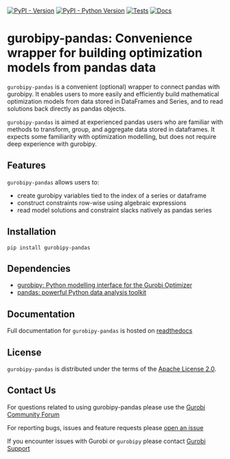 [![PyPI - Version](https://img.shields.io/pypi/v/gurobipy-pandas.svg)](https://pypi.org/project/gurobipy-pandas)
[![PyPI - Python Version](https://img.shields.io/pypi/pyversions/gurobipy-pandas.svg)](https://pypi.org/project/gurobipy-pandas)
[![Tests](https://github.com/Gurobi/gurobipy-pandas/actions/workflows/test.yml/badge.svg?branch=main)](https://github.com/Gurobi/gurobipy-pandas/actions/workflows/test.yml?query=branch%3Amain++)
[![Docs](https://readthedocs.com/projects/gurobi-optimization-gurobipy-pandas/badge/?version=latest)](https://gurobi-optimization-gurobipy-pandas.readthedocs-hosted.com/en/latest)

# gurobipy-pandas: Convenience wrapper for building optimization models from pandas data

`gurobipy-pandas` is a convenient (optional) wrapper to connect pandas with gurobipy. It enables users to more easily and efficiently build mathematical optimization models from data stored in DataFrames and Series, and to read solutions back directly as pandas objects.

`gurobipy-pandas` is aimed at experienced pandas users who are familiar with methods to transform, group, and aggregate data stored in dataframes. It expects some familiarity with optimization modelling, but does not require deep experience with gurobipy.

## Features

`gurobipy-pandas` allows users to:

- create gurobipy variables tied to the index of a series or dataframe
- construct constraints row-wise using algebraic expressions
- read model solutions and constraint slacks natively as pandas series

## Installation

```console
pip install gurobipy-pandas
```

## Dependencies

- [gurobipy: Python modelling interface for the Gurobi Optimizer](https://pypi.org/project/gurobipy/)
- [pandas: powerful Python data analysis toolkit](https://pypi.org/project/pandas/)

## Documentation

Full documentation for `gurobipy-pandas` is hosted on [readthedocs](https://gurobi-optimization-gurobipy-pandas.readthedocs-hosted.com/en/latest)

## License

`gurobipy-pandas` is distributed under the terms of the [Apache License 2.0](https://spdx.org/licenses/Apache-2.0.html).

## Contact Us

For questions related to using gurobipy-pandas please use the [Gurobi Community Forum](https://support.gurobi.com/hc/en-us/community/topics/10373864542609-GitHub-Projects>)

For reporting bugs, issues and feature requests please [open an issue](https://github.com/Gurobi/gurobipy-pandas/issues)

If you encounter issues with Gurobi or `gurobipy` please contact [Gurobi Support](https://support.gurobi.com/hc/en-us)
